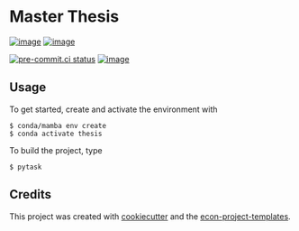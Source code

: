 # Master Thesis

[![image](https://img.shields.io/github/actions/workflow/status/buddejul/thesis/main.yml?branch=main)](https://github.com/buddejul/thesis/actions?query=branch%3Amain)
[![image](https://codecov.io/gh/buddejul/thesis/branch/main/graph/badge.svg)](https://codecov.io/gh/buddejul/thesis)

[![pre-commit.ci status](https://results.pre-commit.ci/badge/github/buddejul/thesis/main.svg)](https://results.pre-commit.ci/latest/github/buddejul/thesis/main)
[![image](https://img.shields.io/badge/code%20style-black-000000.svg)](https://github.com/psf/black)

## Usage

To get started, create and activate the environment with

```console
$ conda/mamba env create
$ conda activate thesis
```

To build the project, type

```console
$ pytask
```

## Credits

This project was created with [cookiecutter](https://github.com/audreyr/cookiecutter)
and the
[econ-project-templates](https://github.com/OpenSourceEconomics/econ-project-templates).
